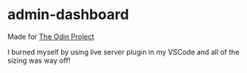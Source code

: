 # admin-dashboard
Made for [The Odin Project](https://www.theodinproject.com/lessons/node-path-intermediate-html-and-css-admin-dashboard)

I burned myself by using live server plugin in my VSCode and all of the sizing was way off!
